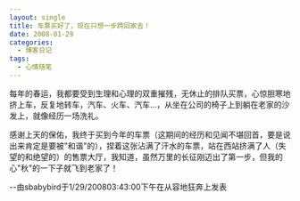 ```yaml
---
layout: single
title: 车票买好了，现在只想一步跨回家去！
date: 2008-01-29
categories:
  - 博客日记
tags:
  - 心情随笔
---
```


每年的春运，我都要受到生理和心理的双重摧残，无休止的排队买票，心惊胆寒地挤上车，反复地转车，汽车、火车、汽车...，从坐在公司的椅子上到躺在老家的沙发上，就像经历一场洗礼。

感谢上天的保佑，我终于买到今年的车票（这期间的经历和见闻不堪回首，要是说出来肯定是要被\"和谐\"的），捏着这张沾满了汗水的车票，站在西站挤满了人（失望的和绝望的）的售票大厅，我知道，虽然万里的长征刚迈出了第一步，但我的心\"秋\"的一下子就飞到老家了！

--由sbabybird于1/29/200803&#58;43&#58;00下午在从容地狂奔上发表

